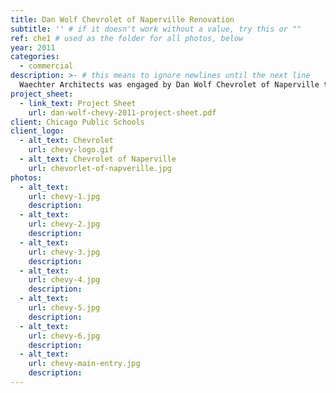 ```yaml
---
title: Dan Wolf Chevrolet of Naperville Renovation
subtitle: '' # if it doesn't work without a value, try this or ""
ref: che1 # used as the folder for all photos, below
year: 2011
categories:
  - commercial
description: >- # this means to ignore newlines until the next line
  Waechter Architects was engaged by Dan Wolf Chevrolet of Naperville to implement interior and exterior renovations of an existing car dealership to comply with design guidelines established by the parent corporation. Interior renovations of the customer showroom and service bays included upgrades to finished materials, lighting, and toilet room areas. Exterior renovations included new glazing, façade treatment, and entry signage plan.
project_sheet:
  - link_text: Project Sheet 
    url: dan-wolf-chevy-2011-project-sheet.pdf
client: Chicago Public Schools
client_logo:
  - alt_text: Chevrolet
    url: chevy-logo.gif
  - alt_text: Chevrolet of Naperville
    url: chevorlet-of-napverille.jpg
photos:
  - alt_text:
    url: chevy-1.jpg
    description:
  - alt_text:
    url: chevy-2.jpg
    description:
  - alt_text:
    url: chevy-3.jpg
    description:
  - alt_text:
    url: chevy-4.jpg
    description:
  - alt_text:
    url: chevy-5.jpg
    description:
  - alt_text:
    url: chevy-6.jpg
    description:
  - alt_text:
    url: chevy-main-entry.jpg
    description:
---
```

